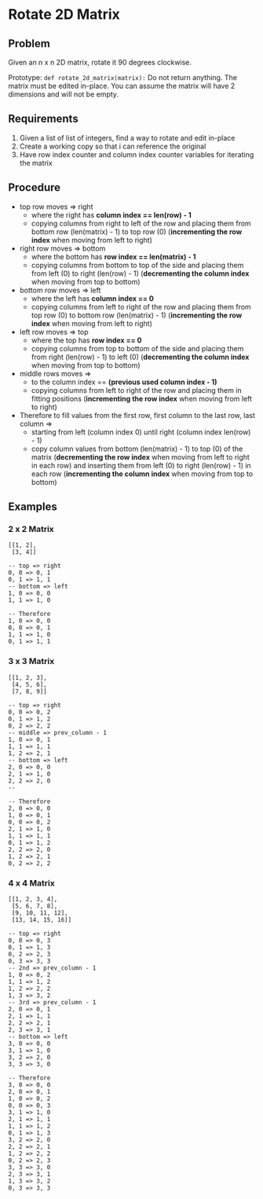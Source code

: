# Rotate 2D Matrix

## Problem
Given an n x n 2D matrix, rotate it 90 degrees clockwise.

Prototype: `def rotate_2d_matrix(matrix):`
Do not return anything. The matrix must be edited in-place.
You can assume the matrix will have 2 dimensions and will not be empty.

## Requirements
1. Given a list of list of integers, find a way to rotate and edit in-place
2. Create a working copy so that i can reference the original
3. Have row index counter and column index counter variables for iterating the matrix

## Procedure
- top row moves => right
    - where the right has **column index == len(row) - 1**
    - copying columns from right to left of the row
      and placing them from bottom row (len(matrix) - 1) to top row (0)
      (**incrementing the row index** when moving from left to right)
- right row moves => bottom
    - where the bottom has **row index == len(matrix) - 1**
    - copying columns from bottom to top of the side
      and placing them from left (0) to right (len(row) - 1)
      (**decrementing the column index** when moving from top to bottom)
- bottom row moves => left
    - where the left has **column index == 0**
    - copying columns from left to right of the row
      and placing them from top row (0) to bottom row (len(matrix) - 1)
      (**incrementing the row index** when moving from left to right)
- left row moves => top
    - where the top has **row index == 0**
    - copying columns from top to bottom of the side
      and placing them from right (len(row) - 1) to left (0)
      (**decrementing the column index** when moving from top to bottom)
- middle rows moves =>
    - to the column index == **(previous used column index - 1)**
    - copying columns from left to right of the row
      and placing them in fitting positions
      (**incrementing the row index** when moving from left to right)
- Therefore to fill values from the first row, first column to the last row, last column =>
    - starting from left (column index 0) until right (column index len(row) - 1)
    - copy column values from bottom (len(matrix) - 1) to top (0) of the matrix
      (**decrementing the row index** when moving from left to right in each row)
      and inserting them from left (0) to right (len(row) - 1) in each row
      (**incrementing the column index** when moving from top to bottom)

## Examples
### 2 x 2 Matrix
```
[[1, 2],
 [3, 4]]

-- top => right
0, 0 => 0, 1
0, 1 => 1, 1
-- bottom => left
1, 0 => 0, 0
1, 1 => 1, 0

-- Therefore
1, 0 => 0, 0
0, 0 => 0, 1
1, 1 => 1, 0
0, 1 => 1, 1
```

### 3 x 3 Matrix
```
[[1, 2, 3],
 [4, 5, 6],
 [7, 8, 9]]

-- top => right
0, 0 => 0, 2
0, 1 => 1, 2
0, 2 => 2, 2
-- middle => prev_column - 1
1, 0 => 0, 1
1, 1 => 1, 1
1, 2 => 2, 1
-- bottom => left
2, 0 => 0, 0
2, 1 => 1, 0
2, 2 => 2, 0
--

-- Therefore
2, 0 => 0, 0
1, 0 => 0, 1
0, 0 => 0, 2
2, 1 => 1, 0
1, 1 => 1, 1
0, 1 => 1, 2
2, 2 => 2, 0
1, 2 => 2, 1
0, 2 => 2, 2
```

### 4 x 4 Matrix
```
[[1, 2, 3, 4],
 [5, 6, 7, 8],
 [9, 10, 11, 12],
 [13, 14, 15, 16]]

-- top => right
0, 0 => 0, 3
0, 1 => 1, 3
0, 2 => 2, 3
0, 3 => 3, 3
-- 2nd => prev_column - 1
1, 0 => 0, 2
1, 1 => 1, 2
1, 2 => 2, 2
1, 3 => 3, 2
-- 3rd => prev_column - 1
2, 0 => 0, 1
2, 1 => 1, 1
2, 2 => 2, 1
2, 3 => 3, 1
-- bottom => left
3, 0 => 0, 0
3, 1 => 1, 0
3, 2 => 2, 0
3, 3 => 3, 0

-- Therefore
3, 0 => 0, 0
2, 0 => 0, 1
1, 0 => 0, 2
0, 0 => 0, 3
3, 1 => 1, 0
2, 1 => 1, 1
1, 1 => 1, 2
0, 1 => 1, 3
3, 2 => 2, 0
2, 2 => 2, 1
1, 2 => 2, 2
0, 2 => 2, 3
3, 3 => 3, 0
2, 3 => 3, 1
1, 3 => 3, 2
0, 3 => 3, 3
```
